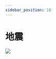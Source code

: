 ```yaml
---
sidebar_position: 18
---
```


# 地震
<image src="sc-dialog/earthquake.svg" ratio="0.3" top="-80%" />
<dialog>
# Did you feel the [earthquake/n.] last night?
## Yes, it was a big one.
## I was sitting on the couch watching TV, and the couch started to shake.
## What were you doing?
# I was taking a shower.
# I wrapped myself in a towel, and ran out of the bathroom.
## That must have been scary!
# For sure.
# I checked the news.
# The government said the earthquake was 4.9 on the Richter [scale/n./2], and its [epicenter/n.] was off the coast of Hualian.
## Wow, that's a big one!
## I'm glad nobody got hurt, and no buildings [collapsed:collapse/v.].
# Me, too.
## Oh my!
## Do you feel that?
# This must be an [aftershock/n.].
# Stay calm, and let's get outside.
</dialog>
